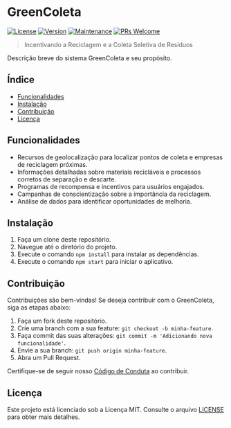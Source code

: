 # GreenColeta

[![License](https://img.shields.io/badge/license-MIT-blue.svg)](https://github.com/ppauloces/greencoleta/blob/main/LICENSE)
[![Version](https://img.shields.io/badge/version-1.0.0-green.svg)](https://github.com/ppauloces/greencoleta/releases/tag/v1.0.0)
[![Maintenance](https://img.shields.io/badge/maintained-yes-orange.svg)](https://github.com/ppauloces/greencoleta/graphs/commit-activity)
[![PRs Welcome](https://img.shields.io/badge/PRs-welcome-brightgreen.svg)](https://github.com/ppauloces/greencoleta/pulls)

> Incentivando a Reciclagem e a Coleta Seletiva de Resíduos

Descrição breve do sistema GreenColeta e seu propósito.

## Índice

- [Funcionalidades](#funcionalidades)
- [Instalação](#instalação)
- [Contribuição](#contribuição)
- [Licença](#licença)

## Funcionalidades

- Recursos de geolocalização para localizar pontos de coleta e empresas de reciclagem próximas.
- Informações detalhadas sobre materiais recicláveis e processos corretos de separação e descarte.
- Programas de recompensa e incentivos para usuários engajados.
- Campanhas de conscientização sobre a importância da reciclagem.
- Análise de dados para identificar oportunidades de melhoria.

## Instalação

1. Faça um clone deste repositório.
2. Navegue até o diretório do projeto.
3. Execute o comando `npm install` para instalar as dependências.
4. Execute o comando `npm start` para iniciar o aplicativo.

## Contribuição

Contribuições são bem-vindas! Se deseja contribuir com o GreenColeta, siga as etapas abaixo:

1. Faça um fork deste repositório.
2. Crie uma branch com a sua feature: `git checkout -b minha-feature`.
3. Faça commit das suas alterações: `git commit -m 'Adicionando nova funcionalidade'`.
4. Envie a sua branch: `git push origin minha-feature`.
5. Abra um Pull Request.

Certifique-se de seguir nosso [Código de Conduta](CODE_OF_CONDUCT.md) ao contribuir.

## Licença

Este projeto está licenciado sob a Licença MIT. Consulte o arquivo [LICENSE](LICENSE) para obter mais detalhes.
